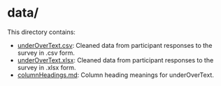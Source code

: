 # data/

This directory contains:

- [underOverText.csv](underOverText.csv): Cleaned data from participant responses to the survey in .csv form.
- [underOverText.xlsx](underOverText.xlsx): Cleaned data from participant responses to the survey in .xlsx form.
- [columnHeadings.md](columnHeadings.md): Column heading meanings for underOverText.
